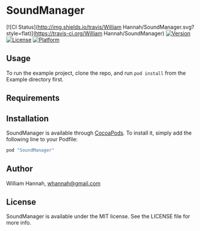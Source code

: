 # SoundManager

[![CI Status](http://img.shields.io/travis/William Hannah/SoundManager.svg?style=flat)](https://travis-ci.org/William Hannah/SoundManager)
[![Version](https://img.shields.io/cocoapods/v/SoundManager.svg?style=flat)](http://cocoapods.org/pods/SoundManager)
[![License](https://img.shields.io/cocoapods/l/SoundManager.svg?style=flat)](http://cocoapods.org/pods/SoundManager)
[![Platform](https://img.shields.io/cocoapods/p/SoundManager.svg?style=flat)](http://cocoapods.org/pods/SoundManager)

## Usage

To run the example project, clone the repo, and run `pod install` from the Example directory first.

## Requirements

## Installation

SoundManager is available through [CocoaPods](http://cocoapods.org). To install
it, simply add the following line to your Podfile:

```ruby
pod "SoundManager"
```

## Author

William Hannah, whannah@gmail.com

## License

SoundManager is available under the MIT license. See the LICENSE file for more info.

